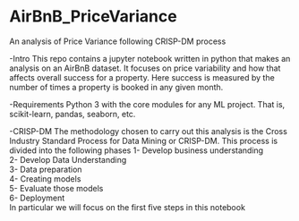  # AirBnB_PriceVariance 
An analysis of Price Variance following CRISP-DM process

-Intro
This repo contains a jupyter notebook written in python that makes an analysis on an AirBnB dataset. It focuses on price variability and how that affects overall success for a property. Here success is measured by the number of times a property is booked in any given month.

-Requirements
Python 3 with the core modules for any ML project. That is, scikit-learn, pandas, seaborn, etc.

-CRISP-DM
The methodology chosen to carry out this analysis is the Cross Industry Standard Process for Data Mining or CRISP-DM. This process is divided into the following phases
 1- Develop business understanding     
 2- Develop Data Understanding    
 3- Data preparation    
 4- Creating models      
 5- Evaluate those models    
 6- Deployment   
 In particular we will focus on the first five steps in this notebook
 
 
